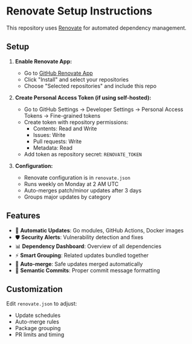# Renovate Setup Instructions

This repository uses [Renovate](https://github.com/renovatebot/renovate) for automated dependency management.

## Setup

1. **Enable Renovate App:**
   - Go to [GitHub Renovate App](https://github.com/apps/renovate)
   - Click "Install" and select your repositories
   - Choose "Selected repositories" and include this repo

2. **Create Personal Access Token (if using self-hosted):**
   - Go to GitHub Settings → Developer Settings → Personal Access Tokens → Fine-grained tokens
   - Create token with repository permissions:
     - Contents: Read and Write
     - Issues: Write
     - Pull requests: Write
     - Metadata: Read
   - Add token as repository secret: `RENOVATE_TOKEN`

3. **Configuration:**
   - Renovate configuration is in `renovate.json`
   - Runs weekly on Monday at 2 AM UTC
   - Auto-merges patch/minor updates after 3 days
   - Groups major updates by category

## Features

- 🔄 **Automatic Updates**: Go modules, GitHub Actions, Docker images
- 🛡️ **Security Alerts**: Vulnerability detection and fixes
- 📊 **Dependency Dashboard**: Overview of all dependencies
- ⚡ **Smart Grouping**: Related updates bundled together
- 🚀 **Auto-merge**: Safe updates merged automatically
- 📝 **Semantic Commits**: Proper commit message formatting

## Customization

Edit `renovate.json` to adjust:
- Update schedules
- Auto-merge rules
- Package grouping
- PR limits and timing